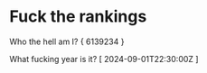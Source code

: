 # Fuck the rankings

Who the hell am I?
{ 6139234 }

What fucking year is it?
[ 2024-09-01T22:30:00Z ]
